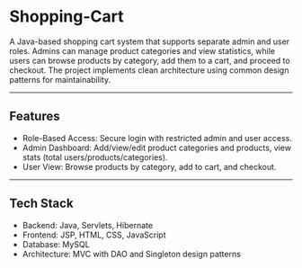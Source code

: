 # Shopping-Cart

A Java-based shopping cart system that supports separate admin and user roles. Admins can manage product categories and view statistics, while users can browse products by category, add them to a cart, and proceed to checkout. The project implements clean architecture using common design patterns for maintainability.

---

## Features

  - Role-Based Access: Secure login with restricted admin and user access.
  - Admin Dashboard: Add/view/edit product categories and products, view stats (total users/products/categories).
  - User View: Browse products by category, add to cart, and checkout.

---

## Tech Stack

  - Backend: Java, Servlets, Hibernate
  - Frontend: JSP, HTML, CSS, JavaScript
  - Database: MySQL
  - Architecture: MVC with DAO and Singleton design patterns
